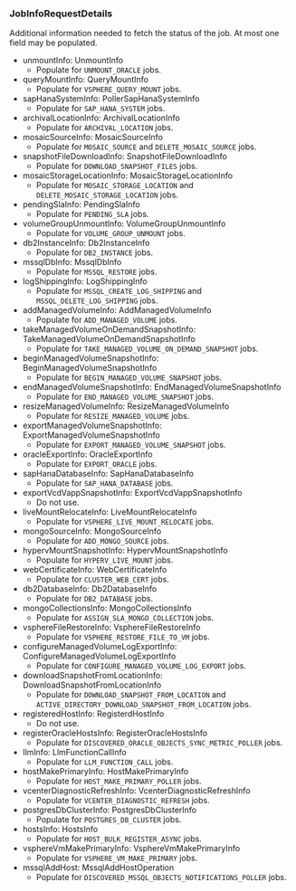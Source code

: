 ### JobInfoRequestDetails
Additional information needed to fetch the status of the job. At most one field may be populated.

- unmountInfo: UnmountInfo
  - Populate for `UNMOUNT_ORACLE` jobs.
- queryMountInfo: QueryMountInfo
  - Populate for `VSPHERE_QUERY_MOUNT` jobs.
- sapHanaSystemInfo: PollerSapHanaSystemInfo
  - Populate for `SAP_HANA_SYSTEM` jobs.
- archivalLocationInfo: ArchivalLocationInfo
  - Populate for `ARCHIVAL_LOCATION` jobs.
- mosaicSourceInfo: MosaicSourceInfo
  - Populate for `MOSAIC_SOURCE` and `DELETE_MOSAIC_SOURCE` jobs.
- snapshotFileDownloadInfo: SnapshotFileDownloadInfo
  - Populate for `DOWNLOAD_SNAPSHOT_FILES` jobs.
- mosaicStorageLocationInfo: MosaicStorageLocationInfo
  - Populate for `MOSAIC_STORAGE_LOCATION`
 and `DELETE_MOSAIC_STORAGE_LOCATION` jobs.
- pendingSlaInfo: PendingSlaInfo
  - Populate for `PENDING_SLA` jobs.
- volumeGroupUnmountInfo: VolumeGroupUnmountInfo
  - Populate for `VOLUME_GROUP_UNMOUNT` jobs.
- db2InstanceInfo: Db2InstanceInfo
  - Populate for `DB2_INSTANCE` jobs.
- mssqlDbInfo: MssqlDbInfo
  - Populate for `MSSQL_RESTORE` jobs.
- logShippingInfo: LogShippingInfo
  - Populate for `MSSQL_CREATE_LOG_SHIPPING`
 and `MSSQL_DELETE_LOG_SHIPPING` jobs.
- addManagedVolumeInfo: AddManagedVolumeInfo
  - Populate for `ADD_MANAGED_VOLUME` jobs.
- takeManagedVolumeOnDemandSnapshotInfo: TakeManagedVolumeOnDemandSnapshotInfo
  - Populate for `TAKE_MANAGED_VOLUME_ON_DEMAND_SNAPSHOT` jobs.
- beginManagedVolumeSnapshotInfo: BeginManagedVolumeSnapshotInfo
  - Populate for `BEGIN_MANAGED_VOLUME_SNAPSHOT` jobs.
- endManagedVolumeSnapshotInfo: EndManagedVolumeSnapshotInfo
  - Populate for `END_MANAGED_VOLUME_SNAPSHOT` jobs.
- resizeManagedVolumeInfo: ResizeManagedVolumeInfo
  - Populate for `RESIZE_MANAGED_VOLUME` jobs.
- exportManagedVolumeSnapshotInfo: ExportManagedVolumeSnapshotInfo
  - Populate for `EXPORT_MANAGED_VOLUME_SNAPSHOT` jobs.
- oracleExportInfo: OracleExportInfo
  - Populate for `EXPORT_ORACLE` jobs.
- sapHanaDatabaseInfo: SapHanaDatabaseInfo
  - Populate for `SAP_HANA_DATABASE` jobs.
- exportVcdVappSnapshotInfo: ExportVcdVappSnapshotInfo
  - Do not use.
- liveMountRelocateInfo: LiveMountRelocateInfo
  - Populate for `VSPHERE_LIVE_MOUNT_RELOCATE` jobs.
- mongoSourceInfo: MongoSourceInfo
  - Populate for `ADD_MONGO_SOURCE` jobs.
- hypervMountSnapshotInfo: HypervMountSnapshotInfo
  - Populate for `HYPERV_LIVE_MOUNT` jobs.
- webCertificateInfo: WebCertificateInfo
  - Populate for `CLUSTER_WEB_CERT` jobs.
- db2DatabaseInfo: Db2DatabaseInfo
  - Populate for `DB2_DATABASE` jobs.
- mongoCollectionsInfo: MongoCollectionsInfo
  - Populate for `ASSIGN_SLA_MONGO_COLLECTION` jobs.
- vsphereFileRestoreInfo: VsphereFileRestoreInfo
  - Populate for `VSPHERE_RESTORE_FILE_TO_VM` jobs.
- configureManagedVolumeLogExportInfo: ConfigureManagedVolumeLogExportInfo
  - Populate for `CONFIGURE_MANAGED_VOLUME_LOG_EXPORT` jobs.
- downloadSnapshotFromLocationInfo: DownloadSnapshotFromLocationInfo
  - Populate for `DOWNLOAD_SNAPSHOT_FROM_LOCATION`
 and `ACTIVE_DIRECTORY_DOWNLOAD_SNAPSHOT_FROM_LOCATION` jobs.
- registeredHostInfo: RegisterdHostInfo
  - Do not use.
- registerOracleHostsInfo: RegisterOracleHostsInfo
  - Populate for `DISCOVERED_ORACLE_OBJECTS_SYNC_METRIC_POLLER` jobs.
- llmInfo: LlmFunctionCallInfo
  - Populate for `LLM_FUNCTION_CALL` jobs.
- hostMakePrimaryInfo: HostMakePrimaryInfo
  - Populate for `HOST_MAKE_PRIMARY_POLLER` jobs.
- vcenterDiagnosticRefreshInfo: VcenterDiagnosticRefreshInfo
  - Populate for `VCENTER_DIAGNOSTIC_REFRESH` jobs.
- postgresDbClusterInfo: PostgresDbClusterInfo
  - Populate for `POSTGRES_DB_CLUSTER` jobs.
- hostsInfo: HostsInfo
  - Populate for `HOST_BULK_REGISTER_ASYNC` jobs.
- vsphereVmMakePrimaryInfo: VsphereVmMakePrimaryInfo
  - Populate for `VSPHERE_VM_MAKE_PRIMARY` jobs.
- mssqlAddHost: MssqlAddHostOperation
  - Populate for `DISCOVERED_MSSQL_OBJECTS_NOTIFICATIONS_POLLER` jobs.
